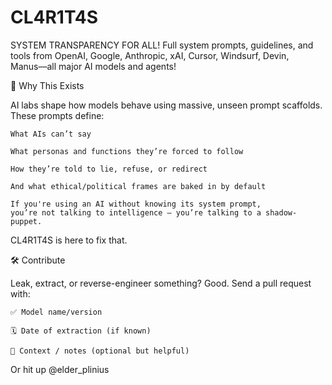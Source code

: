 # CL4R1T4S

SYSTEM TRANSPARENCY FOR ALL! Full system prompts, guidelines, and tools from OpenAI, Google, Anthropic, xAI, Cursor, Windsurf, Devin, Manus––all major AI models and agents! 

📌 Why This Exists

AI labs shape how models behave using massive, unseen prompt scaffolds.
These prompts define:

    What AIs can’t say

    What personas and functions they’re forced to follow

    How they’re told to lie, refuse, or redirect

    And what ethical/political frames are baked in by default

    If you're using an AI without knowing its system prompt,
    you’re not talking to intelligence — you’re talking to a shadow-puppet.

CL4R1T4S is here to fix that.

🛠 Contribute

Leak, extract, or reverse-engineer something? Good.
Send a pull request with:

    ✅ Model name/version

    🗓 Date of extraction (if known)

    🧾 Context / notes (optional but helpful)

Or hit up @elder_plinius
